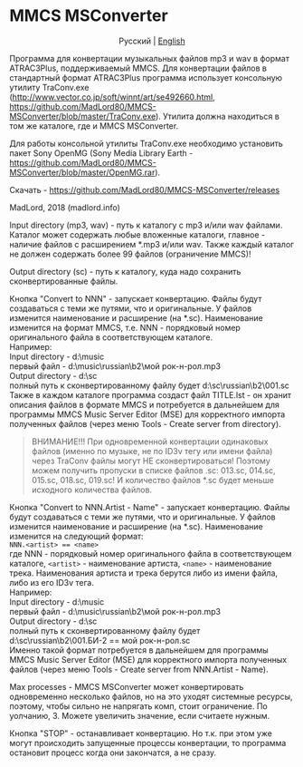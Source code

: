 # MMCS MSConverter
<p align="center">
  <span>Pусский</span> |
  <a href="https://github.com/MadLord80/MMCS-MSConverter/blob/master/README.md">English</a>
</p>

Программа для конвертации музыкальных файлов mp3 и wav в формат ATRAC3Plus, поддерживаемый MMCS.
Для конвертации файлов в стандартный формат ATRAC3Plus программа использует консольную утилиту TraConv.exe
(http://www.vector.co.jp/soft/winnt/art/se492660.html, https://github.com/MadLord80/MMCS-MSConverter/blob/master/TraConv.exe). Утилита должна находиться в том же каталоге, где и MMCS MSConverter.

Для работы консольной утилиты TraConv.exe необходимо установить пакет Sony OpenMG (Sony Media Library Earth - 
https://github.com/MadLord80/MMCS-MSConverter/blob/master/OpenMG.rar).

Скачать - https://github.com/MadLord80/MMCS-MSConverter/releases

MadLord, 2018 (madlord.info)

Input directory (mp3, wav) - путь к каталогу с mp3 и/или wav файлами. Каталог может содержать любые вложенные 
каталоги, главное - наличие файлов с расширением *.mp3 и/или wav. Также каждый каталог не должен содержать
более 99 файлов (ограничение MMCS)!

Output directory (sc) - путь к каталогу, куда надо сохранить сконвертированные файлы. 

Кнопка "Convert to NNN" - запускает конвертацию. Файлы будут создаваться с теми же путями, что и оригинальные. У файлов изменится наименование и расширение (на *.sc).  Наименование изменится на формат MMCS, т.е. NNN - порядковый номер оригинального файла в соответствующем каталоге.  
Например:  
Input directory - d:\music  
первый файл - d:\music\russian\b2\мой рок-н-рол.mp3  
Output directory - d:\sc  
полный путь к сконвертированному файлу будет d:\sc\russian\b2\001.sc  
Также в каждом каталоге программа создаст файл TITLE.lst - он хранит описания файлов в формате MMCS и потребуется в дальнейшем для программы MMCS Music Server Editor (MSE) для корректного импорта полученных файлов (через меню Tools - Create server from directory).

> ВНИМАНИЕ!!!
> При одновременной конвертации одинаковых файлов (именно по музыке, не по ID3v тегу или имени файла) через TraConv файлы могут НЕ сконвертироваться!
> Поэтому можем получить пропуски в списке файлов .sc: 013.sc, 014.sc, 015.sc, 018.sc, 019.sc!
> И количество файлов *.sc будет меньше исходного количества файлов.

Кнопка "Convert to NNN.Artist - Name" - запускает конвертацию. Файлы будут создаваться с теми же путями, что и оригинальные. У файлов изменится наименование и расширение (на *.sc).  Наименование изменится на следующий формат:  
`NNN.<artist> == <name>`  
где NNN - порядковый номер оригинального файла в соответствующем каталоге, `<artist>` - наименование артиста, `<name>` - наименование трека. Наименования артиста и трека берутся либо из имени файла, либо из его ID3v тега.  
Например:  
Input directory - d:\music  
первый файл - d:\music\russian\b2\мой рок-н-рол.mp3  
Output directory - d:\sc  
полный путь к сконвертированному файлу будет d:\sc\russian\b2\001.БИ-2 == мой рок-н-рол.sc  
Именно такой формат потребуется в дальнейшем для программы MMCS Music Server Editor (MSE) для корректного импорта полученных файлов (через меню Tools - Create server from NNN.Artist - Name).

Max processes - MMCS MSConverter может конвертировать одновременно несколько файлов, но на это уходят
системные ресурсы, поэтому, чтобы сильно не напрягать комп, стоит ограничение. По уолчанию, 3.
Можете увеличить значение, если считаете нужным.

Кнопка "STOP" - останавливает конвертацию. Но т.к. при этом уже могут происходить запущенные процессы
конвертации, то программа остановит процесс когда они закончатся, а не сразу.
